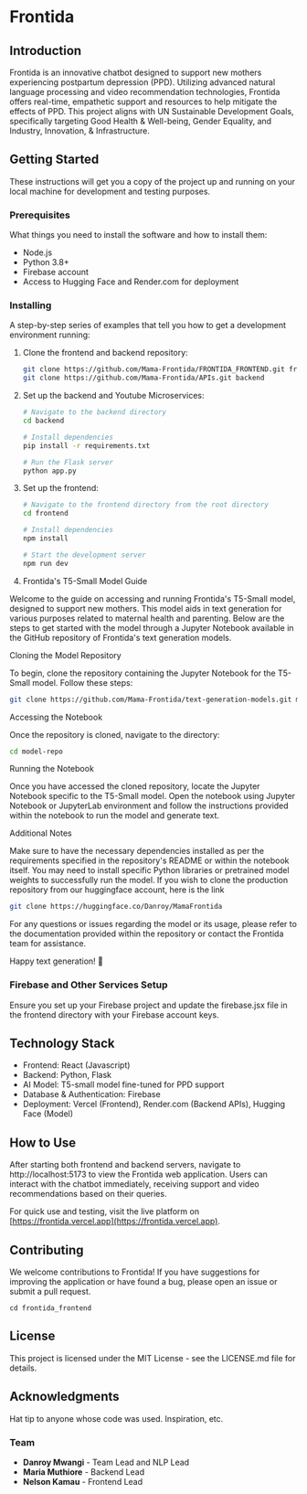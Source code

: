 # Frontida

## Introduction

Frontida is an innovative chatbot designed to support new mothers experiencing postpartum depression (PPD). Utilizing advanced natural language processing and video recommendation technologies, Frontida offers real-time, empathetic support and resources to help mitigate the effects of PPD. This project aligns with UN Sustainable Development Goals, specifically targeting Good Health & Well-being, Gender Equality, and Industry, Innovation, & Infrastructure.

## Getting Started

These instructions will get you a copy of the project up and running on your local machine for development and testing purposes.

### Prerequisites

What things you need to install the software and how to install them:
- Node.js
- Python 3.8+
- Firebase account
- Access to Hugging Face and Render.com for deployment

### Installing

A step-by-step series of examples that tell you how to get a development environment running:

1. Clone the frontend and backend repository:

    ```bash
    git clone https://github.com/Mama-Frontida/FRONTIDA_FRONTEND.git frontend
    git clone https://github.com/Mama-Frontida/APIs.git backend
    ```

2. Set up the backend and Youtube Microservices:

    ```bash
    # Navigate to the backend directory
    cd backend

    # Install dependencies
    pip install -r requirements.txt

    # Run the Flask server
    python app.py
    ```

3. Set up the frontend:

    ```bash
    # Navigate to the frontend directory from the root directory
    cd frontend

    # Install dependencies
    npm install

    # Start the development server
    npm run dev
    ```
4. Frontida's T5-Small Model Guide

Welcome to the guide on accessing and running Frontida's T5-Small model, designed to support new mothers. This model aids in text generation for various purposes related to maternal health and parenting. Below are the steps to get started with the model through a Jupyter Notebook available in the GitHub repository of Frontida's text generation models.

  Cloning the Model Repository

To begin, clone the repository containing the Jupyter Notebook for the T5-Small model. Follow these steps:

```bash
git clone https://github.com/Mama-Frontida/text-generation-models.git model-repo
```

 Accessing the Notebook

Once the repository is cloned, navigate to the directory:

```bash
cd model-repo
```

 Running the Notebook

Once you have accessed the cloned repository, locate the Jupyter Notebook specific to the T5-Small model. Open the notebook using Jupyter Notebook or JupyterLab environment and follow the instructions provided within the notebook to run the model and generate text.

 Additional Notes

Make sure to have the necessary dependencies installed as per the requirements specified in the repository's README or within the notebook itself. You may need to install specific Python libraries or pretrained model weights to successfully run the model.
If you wish to clone the production repository from our huggingface account, here is the link

```bash
git clone https://huggingface.co/Danroy/MamaFrontida
```


For any questions or issues regarding the model or its usage, please refer to the documentation provided within the repository or contact the Frontida team for assistance.

Happy text generation! 🚀

### Firebase and Other Services Setup

Ensure you set up your Firebase project and update the firebase.jsx file in the frontend directory with your Firebase account keys.

## Technology Stack

- Frontend: React (Javascript)
- Backend: Python, Flask
- AI Model: T5-small model fine-tuned for PPD support
- Database & Authentication: Firebase
- Deployment: Vercel (Frontend), Render.com (Backend APIs), Hugging Face (Model)

## How to Use

After starting both frontend and backend servers, navigate to http://localhost:5173 to view the Frontida web application. Users can interact with the chatbot immediately, receiving support and video recommendations based on their queries.

For quick use and testing, visit the live platform on [https://frontida.vercel.app](https://frontida.vercel.app).

## Contributing

We welcome contributions to Frontida! If you have suggestions for improving the application or have found a bug, please open an issue or submit a pull request.

    cd frontida_frontend

## License

This project is licensed under the MIT License - see the LICENSE.md file for details.

## Acknowledgments

Hat tip to anyone whose code was used.
Inspiration, etc.

### Team

- **Danroy Mwangi** - Team Lead and NLP Lead
- **Maria Muthiore** - Backend Lead
- **Nelson Kamau** - Frontend Lead
